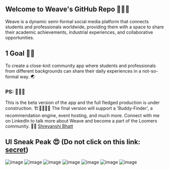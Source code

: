 ## Welcome to Weave's GitHub Repo 🙋🏻‍♀️
Weave is a dynamic semi-formal social media platform that connects students and professionals worldwide, providing them with a space to share their academic achievements, industrial experiences, and collaborative opportunities.
## 1 Goal 💪🏻
To create a close-knit community app where students and professionals from different backgrounds can share their daily experiences in a not-so-formal way. 🌏
### PS: 👩🏻‍💻
This is the beta version of the app and the full fledged production is under construction. 🏗🚧👷🏻‍♀️ The final version will support a 'Buddy-Finder', a recommendation engine, event hosting, and much more. Connect with me on LinkedIn to talk more about Weave and become a part of the Loomers community. 🧵💙
[Shreyanshi Bhatt](https://www.linkedin.com/in/shreyanshi-bhatt-3bab3324b/)

## UI Sneak Peak 😍 (Do not click on this link: [secret](https://weaveit.vercel.app/sign-in))
![image](https://github.com/user-attachments/assets/d4295afe-c404-4c3c-bdfe-d1aab35b2a11)
![image](https://github.com/user-attachments/assets/a4a6427d-0578-480c-86df-7efe6e7b6737)
![image](https://github.com/user-attachments/assets/6b47ff08-3d2c-455a-b3b1-fd9b17d5119d)
![image](https://github.com/user-attachments/assets/63b5ac72-fe64-4730-be1f-f44357003e47)
![image](https://github.com/user-attachments/assets/2b0f5b20-9170-4bd0-8628-0fc81a2398c8)
![image](https://github.com/user-attachments/assets/b0d133d3-1352-4714-aa1f-29b3e3f1cfb9)
![image](https://github.com/user-attachments/assets/6d53cb70-6529-49b3-a902-c86552991fd4)
